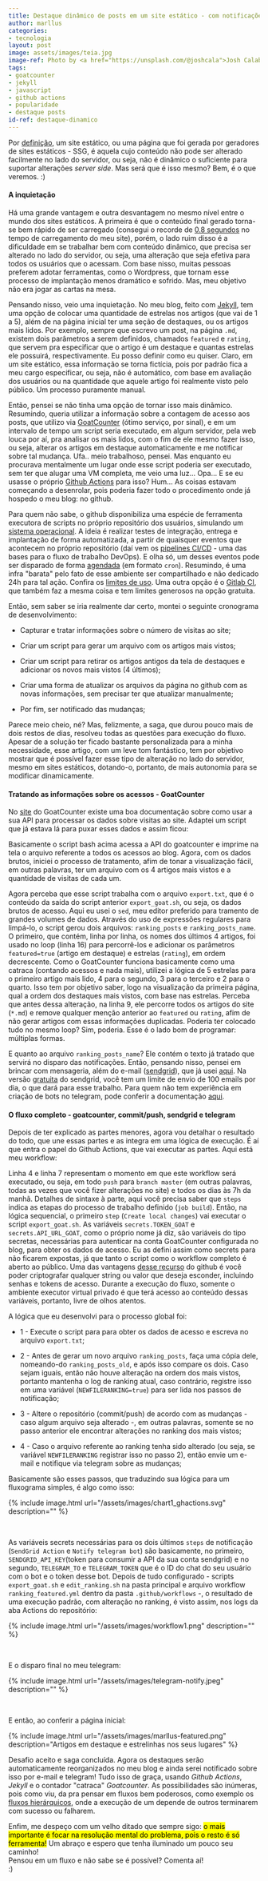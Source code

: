 ```yaml
---
title: Destaque dinâmico de posts em um site estático - com notificações por e-mail e telegram
author: marllus
categories:
- tecnologia
layout: post
image: assets/images/teia.jpg
image-ref: Photo by <a href="https://unsplash.com/@joshcala">Josh Calabrese</a>
tags:
- goatcounter
- jekyll
- javascript
- github actions
- popularidade
- destaque posts
id-ref: destaque-dinamico
---
```


Por [definição](https://en.wikipedia.org/wiki/Static_web_page), um site estático, ou uma página que foi gerada por geradores de sites estáticos - SSG, é aquela cujo conteúdo não pode ser alterado facilmente no lado do servidor, ou seja, não é dinâmico o suficiente para suportar alterações *server side*. Mas será que é isso mesmo? Bem, é o que veremos. :)

#### A inquietação

Há uma grande vantagem e outra desvantagem no mesmo nível entre o mundo dos sites estáticos. A primeira é que o conteúdo final gerado torna-se bem rápido de ser carregado (consegui o recorde de [0.8 segundos](https://www.webpagetest.org/result/210531_AiDcA2_db665fc676bb41970c884837e3492bd8/) no tempo de carregamento do meu site), porém, o lado ruim disso é a dificuldade em se trabalhar bem com conteúdo dinâmico, que precisa ser alterado no lado do servidor, ou seja, uma alteração que seja efetiva para todos os usuários que o acessam. Com base nisso, muitas pessoas preferem adotar ferramentas, como o Wordpress, que tornam esse processo de implantação menos dramático e sofrido. Mas, meu objetivo não era jogar as cartas na mesa.

Pensando nisso, veio uma inquietação. No meu blog, feito com [Jekyll](https://jekyllrb.com/), tem uma opção de colocar uma quantidade de estrelas nos artigos (que vai de 1 a 5), além de na página inicial ter uma seção de destaques, ou os artigos mais lidos. Por exemplo, sempre que escrevo um post, na página `.md`, existem dois parâmetros a serem definidos, chamados `featured` e `rating`, que servem pra especificar que o artigo é um destaque e quantas estrelas ele possuirá, respectivamente. Eu posso definir como eu quiser. Claro, em um site estático, essa informação se torna fictícia, pois por padrão fica a meu cargo  especificar, ou seja, não é automático, com base em avaliação dos usuários ou na quantidade que aquele artigo foi realmente visto pelo público. Um processo puramente manual.

Então, pensei se não tinha uma opção de tornar isso mais dinâmico. Resumindo, queria utilizar a informação sobre a contagem de acesso aos posts, que utilizo via [GoatCounter](https://www.goatcounter.com/) (ótimo serviço, por sinal), e em um intervalo de tempo um script seria executado, em algum servidor, pela web louca por aí, pra analisar os mais lidos, com o fim de ele mesmo fazer isso, ou seja, alterar os artigos em destaque automaticamente e me notificar sobre tal mudança. Ufa.. meio trabalhoso, pensei. Mas enquanto eu procurava mentalmente um lugar onde esse script poderia ser executado, sem ter que alugar uma VM completa, me veio uma luz... Opa... E se eu usasse o próprio [Github Actions](https://docs.github.com/pt/actions/learn-github-actions) para isso? Hum... As coisas estavam começando a desenrolar, pois poderia fazer todo o procedimento onde já hospedo o meu blog: no github. 

Para quem não sabe, o github disponibiliza uma espécie de ferramenta executora de scripts no próprio repositório dos usuários, simulando um [sistema operacional](https://github.com/actions/virtual-environments). A ideia é realizar testes de integração, entrega e implantação de forma automatizada, a partir de quaisquer eventos que acontecem no próprio repositório (daí vem os [pipelines CI/CD](https://www.redhat.com/pt-br/topics/devops/what-is-ci-cd) - uma das bases para o fluxo de trabalho DevOps). E olha só, um desses eventos pode ser disparado de forma [agendada](https://docs.github.com/pt/actions/reference/events-that-trigger-workflows#) (em formato `cron`). Resumindo, é uma infra "barata" pelo fato de esse ambiente ser compartilhado e não dedicado 24h para tal ação. Confira os [limites de uso](https://docs.github.com/pt/actions/reference/usage-limits-billing-and-administration). Uma outra opção é o [Gitlab CI](https://docs.gitlab.com/ee/ci/), que também faz a mesma coisa e tem limites generosos na opção gratuita.

Então, sem saber se iria realmente dar certo, montei o seguinte cronograma de desenvolvimento:

- Capturar e tratar informações sobre o número de visitas ao site;

- Criar um script para gerar um arquivo com os artigos mais vistos;

- Criar um script para retirar os artigos antigos da tela de destaques e adicionar os novos mais vistos (4 últimos);

- Criar uma forma de atualizar os arquivos da página no github com as novas informações, sem precisar ter que atualizar manualmente;

- Por fim, ser notificado das mudanças;

Parece meio cheio, né? Mas, felizmente, a saga, que durou pouco mais de dois restos de dias, resolveu todas as questões para execução do fluxo. Apesar de a solução ter ficado bastante personalizada para a minha necessidade, esse artigo, com um leve tom fantástico, tem por objetivo mostrar que é possível fazer esse tipo de alteração no lado do servidor, mesmo em sites estáticos, dotando-o, portanto, de mais autonomia para se modificar dinamicamente.

#### Tratando as informações sobre os acessos - GoatCounter

No [site](https://www.goatcounter.com/code/api) do GoatCounter existe uma boa documentação sobre como usar a sua API para processar os dados sobre visitas ao site. Adaptei um script que já estava lá para puxar esses dados e assim ficou:

<script src="https://gist.github.com/marlluslustosa/d2df55799c05cb838fbd3a79bc4a2401.js"></script>

Basicamente o script bash acima acessa a API do goatcounter e imprime na tela o arquivo referente a todos os acessos ao blog. Agora, com os dados brutos, iniciei o processo de tratamento, afim de tonar a visualização fácil, em outras palavras, ter um arquivo com os 4 artigos mais vistos e a quantidade de visitas de cada um.

<script src="https://gist.github.com/marlluslustosa/84d615ad0e702f1085a5262b69016431.js"></script>

Agora perceba que esse script trabalha com o arquivo `export.txt`, que é o conteúdo da saída do script anterior `export_goat.sh`, ou seja, os dados brutos de acesso. Aqui eu usei o `sed`, meu editor preferido para tramento de grandes volumes de dados. Através do uso de expressões regulares para limpá-lo, o script gerou dois arquivos: `ranking_posts` e `ranking_posts_name`. O primeiro, que contém, linha por linha, os nomes dos últimos 4 artigos, foi usado no loop (linha 16) para percorrê-los e adicionar os parâmetros `featured=true` (artigo em destaque) e estrelas (`rating`), em ordem decrescente. Como o GoatCounter funciona basicamente como uma catraca (contando acessos e nada mais), utilizei a lógica de 5 estrelas para o primeiro artigo mais lido, 4 para o segundo, 3 para o terceiro e 2 para o quarto. Isso tem por objetivo saber, logo na visualização da primeira página, qual a ordem dos destaques mais vistos, com base nas estrelas. Perceba que antes dessa alteração, na linha 9,  ele percorre todos os artigos do site (`*.md`) e remove qualquer menção anterior ao `featured` ou `rating`, afim de não gerar artigos com essas informações duplicadas. Poderia ter colocado tudo no mesmo loop? Sim, poderia. Esse é o lado bom de programar: múltiplas formas.

E quanto ao arquivo `ranking_posts_name`? Ele contém o texto já tratado que servirá no disparo das notificações. Então, pensando nisso, pensei em brincar com mensageria, além do e-mail ([sendgrid](https://sendgrid.com/)), que já usei [aqui](https://marllus.com/tecnologia/2020/10/14/pipeline-watchtower.html). Na versão [gratuita](https://sendgrid.com/pricing/) do sendgrid, você tem um limite de envio de 100 emails por dia, o que dará para esse trabalho. Para quem não tem experiência em criação de bots no telegram, pode conferir a documentação [aqui](https://core.telegram.org/bots).

#### O fluxo completo - goatcounter, commit/push, sendgrid e telegram

Depois de ter explicado as partes menores, agora vou detalhar o resultado do todo, que une essas partes e as integra em uma lógica de execução. É aí que entra o papel do Github Actions, que vai executar as partes. Aqui está meu workflow:

<script src="https://gist.github.com/marlluslustosa/0f77d3d9927604141d1c299efdf25b87.js"></script>

Linha 4 e linha 7 representam o momento em que este workflow será executado, ou seja, em todo `push` para `branch master` (em outras palavras, todas as vezes que você fizer alterações no site) e todos os dias às 7h da manhã. Detalhes de sintaxe à parte, aqui você precisa saber que `steps` indica as etapas do processo de trabalho definido (`job build`). Então, na lógica sequencial, o primeiro `step` (`Create local changes`) vai executar o script `export_goat.sh`. As variáveis `secrets.TOKEN_GOAT` e `secrets.API_URL_GOAT`, como o próprio nome já diz, são variáveis do tipo secretas, necessárias para autenticar na conta GoatCounter configurada no blog, para obter os dados de acesso. Eu as defini assim como secrets para não ficarem expostas, já que tanto o script como o workflow completo é aberto ao público. Uma das vantagens [desse recurso](https://docs.github.com/pt/actions/reference/encrypted-secrets) do github é você poder criptografar qualquer string ou valor que deseja esconder, incluindo senhas e tokens de acesso. Durante a execução do fluxo, somente o ambiente executor virtual privado é que terá acesso ao conteúdo dessas variáveis, portanto, livre de olhos atentos.

A lógica que eu desenvolvi para o processo global foi: 

- 1 - Execute o script para para obter os dados de acesso e escreva no arquivo `export.txt`; 

- 2 - Antes de gerar um novo arquivo `ranking_posts`, faça uma cópia dele, nomeando-do `ranking_posts_old`, e após isso compare os dois. Caso sejam iguais, então não houve alteração na ordem dos mais vistos, portanto mantenha o log de ranking atual, caso contrário, registre isso em uma variável (`NEWFILERANKING=true`) para ser lida nos passos de notificação;

- 3 - Altere o repositório (commit/push) de acordo com as mudanças - caso algum arquivo seja alterado -, em outras palavras, somente se no passo anterior ele encontrar alterações no ranking dos mais vistos;

- 4 - Caso o arquivo referente ao ranking tenha sido alterado (ou seja, se variável `NEWFILERANKING` registrar isso no passo 2), então envie um e-mail e notifique via telegram sobre as mudanças;

Basicamente são esses passos, que traduzindo sua lógica para um fluxograma simples, é algo como isso:

<!--- 
retire as barras antes do hífen para funcionar. coloquei somente porque o jekyll estava reconhecendo como fechamento do comentário.
criar o fluxo: https://mermaid-js.github.io/mermaid-live-editor
downloag svg file: https://jakearchibald.github.io/svgomg/ 
graph TD
    A[Inicia execução] \-\->|job build| B(Create local changes)
    B \-\-> M{commit/push}
    M \-\-> |sim| M
    M \-\-> |não| J
    M \-\-> |sim| C{ranking_posts alterado}
    C \-\-> |sim| E[Telegram]
    E \-\-> H[Notify telegram bot]
    C \-\-> |sim| F[Email]
    C \-\-> |não| J[finaliza]
    F \-\-> G[SendGrid Actions]
--->

 {% include image.html url="/assets/images/chart1_ghactions.svg" description="" %} 

<br>

As variáveis secrets necessárias para os dois últimos `steps` de notificação (`SendGrid Action` e `Notify telegram bot`) são basicamente, no primeiro, `SENDGRID_API_KEY`(token para consumir a API da sua conta sendgrid) e no segundo, `TELEGRAM_TO` e `TELEGRAM_TOKEN` que é o ID do chat do seu usuário com o bot e o token desse bot. Depois de tudo configurado - scripts `export_goat.sh` e `edit_ranking.sh` na pasta principal e arquivo workflow `ranking_featured.yml` dentro da pasta `.github/workflows` -, o resultado de uma execução padrão, com alteração no ranking, é visto assim, nos logs da aba Actions do repositório:

{% include image.html url="/assets/images/workflow1.png" description="" %}

<br>

E o disparo final no meu telegram:

{% include image.html url="/assets/images/telegram-notify.jpeg" description="" %}

<br>

E então, ao conferir a página inicial:

{% include image.html url="/assets/images/marllus-featured.png" description="Artigos em destaque e estrelinhas nos seus lugares" %}<br>

Desafio aceito e saga concluída. Agora os destaques serão automaticamente reorganizados no meu blog e ainda serei notificado sobre isso por e-mail e telegram! Tudo isso de graça, usando *Github Actions*, *Jekyll* e o contador "catraca" *Goatcounter*. As possibilidades são inúmeras, pois como viu, da pra pensar em fluxos bem poderosos, como exemplo os [fluxos hierárquicos](https://docs.github.com/pt/actions/reference/events-that-trigger-workflows#), onde a execução de um depende de outros terminarem com sucesso ou falharem. 

Enfim, me despeço com um velho ditado que sempre sigo: <mark>o mais importante é focar na resolução mental do problema, pois o resto é só ferramenta!</mark> Um abraço e espero que tenha iluminado um pouco seu caminho!<br>Pensou em um fluxo e não sabe se é possível? Comenta aí!<br>:)
